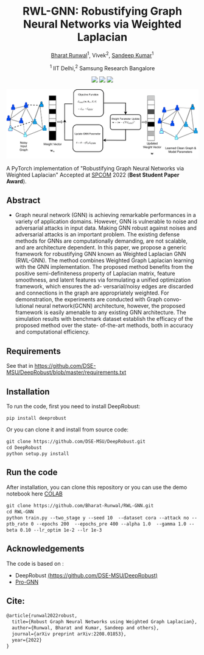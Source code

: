 <h1 align="center">RWL-GNN: Robustifying Graph Neural Networks via Weighted Laplacian </h1>
<p align="center"> <a href="https://bharat-runwal.github.io/" target="_blank id="website">Bharat Runwal</a><sup>1</sup>, Vivek<sup>2</sup>, <a href="https://sites.google.com/view/sandeepkr/home" target="_blank id="website">Sandeep Kumar</a><sup>1</sup></p>
<p align="center"><sup>1</sup> IIT Delhi,<sup>2</sup> Samsung Research Bangalore</p>

<p align="center">
  <a href="https://arxiv.org/pdf/2208.01853.pdf" alt="ArXiv">
        <img src="https://img.shields.io/badge/Preprint-arXiv-blue.svg" /></a>
  <a href="https://colab.research.google.com/github/Bharat-Runwal/RWL-GNN/blob/main/Demo_RWL_GNN.ipynb" alt="Demo">
        <img src="https://colab.research.google.com/assets/colab-badge.svg" /></a>
  <a href="https://docs.google.com/presentation/d/1qDS09BlPXeO1VtDIVmji1r8ZzpUY4NmujLRa6Aw9QiQ/edit?usp=sharing" alt="Slides">
        <img src="https://img.shields.io/badge/Slides-SPCOM-yellow.svg" /></a>
</p>

<p align="center">
  <img src ="https://github.com/Bharat-Runwal/RWL-GNN/blob/f415140eee5c06db58696c3eb29c108cfc5bbdbb/joint.png"  width="1000"/>
</p>



A PyTorch implementation of "Robustifying Graph Neural Networks via Weighted Laplacian" Accepted at [SPCOM](https://ece.iisc.ac.in/~spcom/2022/) 2022 (**Best Student Paper Award**).
<!-- 
[![][colab]][RWL-GNN]
<div align=center><img src="joint.png" width="700"/></div> -->

## Abstract 
- Graph neural network (GNN) is achieving remarkable performances in a variety of
application domains. However, GNN is vulnerable to noise and adversarial attacks
in input data. Making GNN robust against noises and adversarial attacks is an
important problem. The existing defense methods for GNNs are computationally
demanding, are not scalable, and are architecture dependent. In this paper, we
propose a generic framework for robustifying GNN known as Weighted Laplacian
GNN (RWL-GNN). The method combines Weighted Graph Laplacian learning
with the GNN implementation. The proposed method benefits from the positive
semi-definiteness property of Laplacian matrix, feature smoothness, and latent
features via formulating a unified optimization framework, which ensures the ad-
versarial/noisy edges are discarded and connections in the graph are appropriately
weighted. For demonstration, the experiments are conducted with Graph convo-
lutional neural network(GCNN) architecture, however, the proposed framework
is easily amenable to any existing GNN architecture. The simulation results with
benchmark dataset establish the efficacy of the proposed method over the state-
of-the-art methods, both in accuracy and computational efficiency. 

## Requirements
See that in https://github.com/DSE-MSU/DeepRobust/blob/master/requirements.txt

## Installation
To run the code, first you need to install DeepRobust:
```
pip install deeprobust
```
Or you can clone it and install from source code:
```
git clone https://github.com/DSE-MSU/DeepRobust.git
cd DeepRobust
python setup.py install
```

## Run the code
After installation, you can clone this repository or you can use the demo notebook here [COLAB](https://colab.research.google.com/github/Bharat-Runwal/RWL-GNN/blob/main/Demo_RWL_GNN.ipynb)
```
git clone https://github.com/Bharat-Runwal/RWL-GNN.git
cd RWL-GNN
python train.py --two_stage y --seed 10  --dataset cora --attack no --ptb_rate 0 --epochs 200  --epochs_pre 400 --alpha 1.0  --gamma 1.0 --beta 0.10 --lr_optim 1e-2 --lr 1e-3 
```
<!-- [colab]: <https://colab.research.google.com/assets/colab-badge.svg>
[RWL-GNN]: <https://colab.research.google.com/github/Bharat-Runwal/RWL-GNN/blob/main/Demo_RWL_GNN.ipynb> -->

## Acknowledgements
The code is based on :
- DeepRobust [(https://github.com/DSE-MSU/DeepRobust)](https://github.com/DSE-MSU/DeepRobust)
- [Pro-GNN](https://github.com/ChandlerBang/Pro-GNN)

## Cite:

```
@article{runwal2022robust,
  title={Robust Graph Neural Networks using Weighted Graph Laplacian},
  author={Runwal, Bharat and Kumar, Sandeep and others},
  journal={arXiv preprint arXiv:2208.01853},
  year={2022}
}
```
